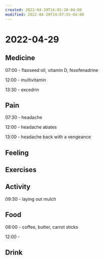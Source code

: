 ```yaml
---
created: 2022-04-29T14:01:20-04:00
modified: 2022-04-29T14:07:55-04:00
---
```


# 2022-04-29

## Medicine

07:00 - flaxseed oil, vitamin D, fexofenadrine

12:00 - multivitamin

13:30 - excedrin


## Pain

07:30 - headache

12:00 - headache abates 

13:00 - headache back with a vengeance


## Feeling


## Exercises


## Activity

09:30 - laying out mulch


## Food

08:00 - coffee, butter, carrot sticks

12:00 - 


## Drink
